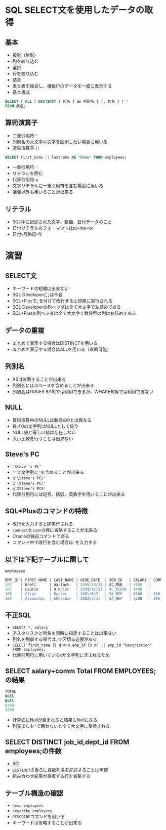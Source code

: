 # SQL SELECT文を使用したデータの取得

## 基本
+ 投影（射影）
 + 列を絞り込む
+ 選択
 + 行を絞り込む
+ 結合
 + 表と表を結合し、複数行のデータを一度に表示する
+ 基本書式
```SQL
SELECT { ALL | DISTINCT } 列名 { as 列別名 } {, 列名 } | *
FROM 表名;
```

## 算術演算子
+ 二重引用符 `"`
 + 列別名の大文字小文字を区別したい場合に用いる
+ 連結演算子 `||`
```SQL
SELECT first_name || lastname AS "Name" FROM employees;
```
+ 一重引用符 `'`
 + リテラルを囲む
+ 代替引用符 `q`
 + 文字リテラルに一重引用符を含む場合に用いる
 + 括弧以外も用いることが出来る

## リテラル
+ SQL中に記述された文字、数値、日付データのこと
+ 日付リテラルのフォーマットは`DD-MON-RR`
 + 日付-月略記-年

# 演習

## SELECT文
+ キーワードの短縮は出来ない
+ SQL Developerに`;`は不要
+ SQL\*Plusで`;`を付けて改行すると即座に実行される
+ SQL Developerの列ヘッダは全て大文字で左詰めである
+ SQL\*Plusの列ヘッダは全て大文字で数値型の列は右詰めである

## データの重複
+ まとめて表示する場合はDISTINCTを用いる
+ まとめず表示する場合はALLを用いる（省略可能）

## 列別名
+ ASは省略することが出来る
+ 列別名にはスペースを含めることが出来る
+ 列別名はORDER BY句では利用できるが、WHARE句等では利用できない

## NULL
+ 算術演算中のNULLは数値の0とは異なる
+ 長さ0の文字列はNULLとして扱う
+ NULL値と等しい値は存在しない
+ 大小比較を行うことは出来ない

## Steve's PC
+ `'Steve''s PC'`
 + `''`で文字列に`'`を含めることが出来る
+ `q'\Steve's PC\'`
+ `q'(Steve's PC)'`
+ `q'XSteve's PCX'`
 + 代替引用符には記号、括弧、英数字を用いることが出来る

## SQL\*Plusのコマンドの特徴
+ 改行を入力すると即実行される
+ `connect`を`conn`の様に省略することが出来る
+ Oracleの独自コマンドである
+ コマンド中で改行を含む場合は`-`を入力する
## 以下は下記テーブルに関して
```SQL
employees

EMP_ID | FIRST_NAME | LAST_NAME | HIRE_DATE  | JOB_ID   | SALARY | COMM | DEPT_ID
104    | Brett      | Warlock   | 1995/10/31 | AC_MGR   | 9600   |      | 10
105    | Laurie     | O'Brian   | 1999/11/23 | AC_CLERK | 4400   |      | 10
106    | Clive      | Barker    | 2001/6/9   | SA_REP   | 6600   | 300  | 20
107    | Alexander  | Sheridan  | 2002/5/31  | SA_REP   | 3200   | 200  | 20
```

## 不正SQL
+ `SELECT *, salary`
 + アスタリスクと列名を同時に指定することは出来ない
+ 列名を列挙する場合は`,`で区切る必要がある
+ `SELECT first_name || q'm's emp_id is m' || emp_id "Description" FROM employees;`
 + 代替引用符に用いている`m`が文字列に含まれるため

## SELECT salary+comm Total FROM EMPLOYEES;の結果
```SQL
TOTAL
Null
Null
6900
3500
```
+ 計算式にNullが含まれると結果もNullになる
+ 列見出しを`"`で囲わないと全て大文字に変換される

## SELECT DISTINCT job_id,dept_id FROM employees;の件数
+ 3件
 + `DISTINCT`の後ろに複数列名を記述することは可能
 + 組み合わせ結果が重複する行を省略する

## テーブル構造の確認
+ `desc employees`
+ `describe employees`
 + `DESCRIBE`コマンドを用いる
 + キーワードは省略することが出来る
